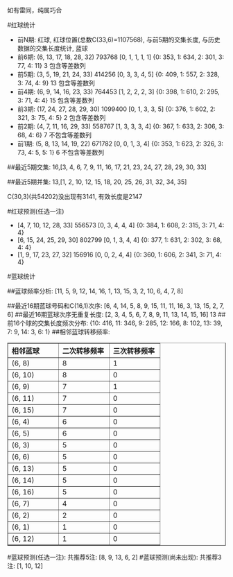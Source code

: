 <!-- 
.. title: 双色球2012097期(2012-08-19)数据分析报告
.. slug: slott-2012097-2012-08-19-report
.. date: 2012-08-20 08:00:00 UTC+08:00
.. tags: Lottery
.. link: 
.. description: 
.. type: text
-->

如有雷同，纯属巧合

<!-- TEASER_END-->

#红球统计

- 前N期: 红球, 红球位置(总数C(33,6)=1107568), 与前5期的交集长度, 与历史数据的交集长度统计, 蓝球
- 前6期: (6, 13, 17, 18, 28, 32) 793768 [0, 1, 1, 1, 1] {0: 353, 1: 634, 2: 301, 3: 77, 4: 11} 3 包含等差数列
- 前5期: (3, 5, 19, 21, 24, 33) 414256 [0, 3, 3, 4, 5] {0: 409, 1: 557, 2: 328, 3: 74, 4: 9} 13 包含等差数列
- 前4期: (6, 9, 14, 16, 23, 33) 764453 [1, 2, 2, 2, 3] {0: 398, 1: 610, 2: 295, 3: 71, 4: 4} 15 包含等差数列
- 前3期: (17, 24, 27, 28, 29, 30) 1099400 [0, 1, 3, 3, 5] {0: 376, 1: 602, 2: 321, 3: 75, 4: 5} 2 包含等差数列
- 前2期: (4, 7, 11, 16, 29, 33) 558767 [1, 3, 3, 3, 4] {0: 367, 1: 633, 2: 306, 3: 68, 4: 6} 7 不包含等差数列
- 前1期: (5, 8, 13, 14, 19, 22) 671782 [0, 0, 1, 3, 4] {0: 353, 1: 623, 2: 326, 3: 73, 4: 5, 5: 1} 6 不包含等差数列

##最近5期交集:
16,[3, 4, 6, 7, 9, 11, 16, 17, 21, 23, 24, 27, 28, 29, 30, 33]

##最近5期并集:
13,[1, 2, 10, 12, 15, 18, 20, 25, 26, 31, 32, 34, 35]

C(30,3)(共54202)没出现有3141, 
有效长度是2147

#红球预测(任选一注)

- [4, 7, 10, 12, 28, 33] 556573 [0, 3, 4, 4, 4] {0: 384, 1: 608, 2: 315, 3: 71, 4: 4}
- [6, 15, 24, 25, 29, 30] 802799 [0, 1, 3, 4, 4] {0: 377, 1: 631, 2: 302, 3: 68, 4: 4}
- [1, 9, 17, 23, 27, 32] 156916 [0, 0, 2, 4, 4] {0: 360, 1: 606, 2: 341, 3: 71, 4: 4}

#蓝球统计

##蓝球频率分析:
[11, 5, 9, 12, 14, 16, 1, 13, 15, 3, 2, 10, 6, 4, 7, 8]

##最近16期蓝球号码和C(16,1)次序:
[6, 4, 14, 5, 8, 9, 15, 11, 11, 16, 3, 13, 15, 2, 7, 6]
##最近16期蓝球次序无重复长度:
[2, 3, 4, 5, 6, 7, 8, 9, 11, 13, 14, 15, 16] 13
##前16个球的交集长度频次分布:
{10: 416, 11: 346, 9: 285, 12: 166, 8: 102, 13: 39, 7: 9, 14: 3, 6: 1}
##相邻蓝球转移频率:
<table border="1" class="table table-striped dataframe">
  <thead>
    <tr style="text-align: left;">
      <th style="min-width: 100px;">相邻蓝球</th>
      <th style="min-width: 100px;">二次转移频率</th>
      <th style="min-width: 100px;">三次转移频率</th>
    </tr>
  </thead>
  <tbody>
    <tr>
      <td>  (6, 8)</td>
      <td> 8</td>
      <td> 1</td>
    </tr>
    <tr>
      <td> (6, 10)</td>
      <td> 8</td>
      <td> 0</td>
    </tr>
    <tr>
      <td>  (6, 9)</td>
      <td> 7</td>
      <td> 1</td>
    </tr>
    <tr>
      <td> (6, 11)</td>
      <td> 7</td>
      <td> 0</td>
    </tr>
    <tr>
      <td> (6, 15)</td>
      <td> 7</td>
      <td> 0</td>
    </tr>
    <tr>
      <td>  (6, 4)</td>
      <td> 6</td>
      <td> 0</td>
    </tr>
    <tr>
      <td>  (6, 5)</td>
      <td> 6</td>
      <td> 0</td>
    </tr>
    <tr>
      <td>  (6, 3)</td>
      <td> 5</td>
      <td> 0</td>
    </tr>
    <tr>
      <td>  (6, 6)</td>
      <td> 5</td>
      <td> 0</td>
    </tr>
    <tr>
      <td> (6, 13)</td>
      <td> 5</td>
      <td> 0</td>
    </tr>
    <tr>
      <td> (6, 14)</td>
      <td> 5</td>
      <td> 0</td>
    </tr>
    <tr>
      <td> (6, 16)</td>
      <td> 5</td>
      <td> 0</td>
    </tr>
    <tr>
      <td>  (6, 7)</td>
      <td> 4</td>
      <td> 0</td>
    </tr>
    <tr>
      <td>  (6, 2)</td>
      <td> 2</td>
      <td> 0</td>
    </tr>
    <tr>
      <td>  (6, 1)</td>
      <td> 1</td>
      <td> 0</td>
    </tr>
    <tr>
      <td> (6, 12)</td>
      <td> 1</td>
      <td> 0</td>
    </tr>
  </tbody>
</table>
#蓝球预测(任选一注):
共推荐5注: [8, 9, 13, 6, 2]
#蓝球预测(尚未出现):
共推荐3注: [1, 10, 12]

